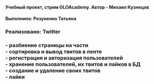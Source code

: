 <h4>Учебный проект, стрим GLOAcademy. Автор - Михаил Кузнецов</h4>
<h4> Выполнила: Резуненко Татьяна</h4>
<h3>Реализовано: Twitter </h3>
<h3>- разбиение страницы на части<br>
- сортировка и вывод твитов в ленте<br>
- регистрация и авторизация пользователей<br>
- хранение пользователей, их твитов и лайков в БД<br>
- создание и удаление своих твитов <br>
- лайки<br> </h3>
